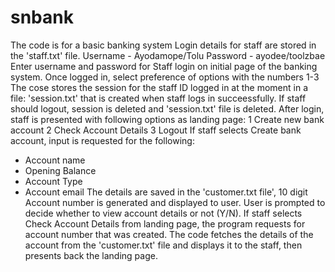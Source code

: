 # snbank
The code is for a basic banking system
Login details for staff are stored in the 'staff.txt' file.
Username - Ayodamope/Tolu
Password - ayodee/toolzbae
Enter username and password for Staff login on initial page of the banking system.
Once logged in, select preference of options with the numbers 1-3
The cose stores the session for the staff ID logged in at the moment in a file: 'session.txt' that is created when staff logs in succeessfully. If staff should logout, session is deleted and 'session.txt' file is deleted.
After login, staff is presented with following options as landing page: 
1 Create new bank account
2 Check Account Details
3 Logout
If staff selects Create bank account, input is requested for the following:
- Account name
- Opening Balance
- Account Type
- Account email
The details are saved in the 'customer.txt file', 10 digit Account number is generated and displayed to user.
User is prompted to decide whether to view account details or not (Y/N).
If staff selects Check Account Details from landing page, the program requests for account number that was created.
The code fetches the details of the account from the 'customer.txt' file and displays it to the staff, then presents back the landing page.
